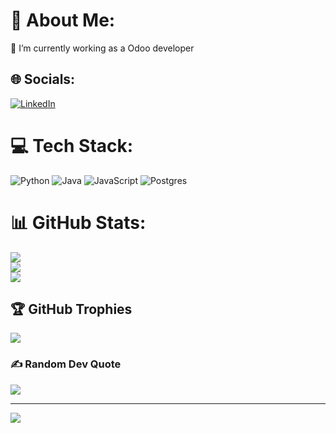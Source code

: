 # 💫 About Me:
🔭 I’m currently working as a Odoo developer<br>


## 🌐 Socials:
[![LinkedIn](https://img.shields.io/badge/LinkedIn-%230077B5.svg?logo=linkedin&logoColor=white)](https://linkedin.com/in/https://www.linkedin.com/in/kevin-dm/) 

# 💻 Tech Stack:
![Python](https://img.shields.io/badge/python-3670A0?style=plastic&logo=python&logoColor=ffdd54) ![Java](https://img.shields.io/badge/java-%23ED8B00.svg?style=plastic&logo=java&logoColor=white) ![JavaScript](https://img.shields.io/badge/javascript-%23323330.svg?style=plastic&logo=javascript&logoColor=%23F7DF1E) ![Postgres](https://img.shields.io/badge/postgres-%23316192.svg?style=plastic&logo=postgresql&logoColor=white)
# 📊 GitHub Stats:
![](https://github-readme-stats.vercel.app/api?username=ka-dm&theme=vue-dark&hide_border=false&include_all_commits=false&count_private=false)<br/>
![](https://github-readme-streak-stats.herokuapp.com/?user=ka-dm&theme=vue-dark&hide_border=false)<br/>
![](https://github-readme-stats.vercel.app/api/top-langs/?username=ka-dm&theme=vue-dark&hide_border=false&include_all_commits=false&count_private=false&layout=compact)

## 🏆 GitHub Trophies
![](https://github-profile-trophy.vercel.app/?username=ka-dm&theme=algolia&no-frame=false&no-bg=true&margin-w=4)

### ✍️ Random Dev Quote
![](https://quotes-github-readme.vercel.app/api?type=horizontal&theme=radical)


---
[![](https://visitcount.itsvg.in/api?id=ka-dm&icon=0&color=0)](https://visitcount.itsvg.in)

<!-- Proudly created with GPRM ( https://gprm.itsvg.in ) -->
